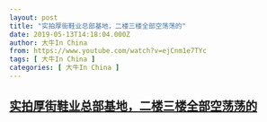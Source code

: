 ```yaml
---
layout: post
title: "实拍厚街鞋业总部基地，二楼三楼全部空荡荡的"
date: 2019-05-13T14:18:04.000Z
author: 大牛In China
from: https://www.youtube.com/watch?v=ejCnm1e7TYc
tags: [ 大牛In China ]
categories: [ 大牛In China ]
---
```

<!--1557757084000-->
[实拍厚街鞋业总部基地，二楼三楼全部空荡荡的](https://www.youtube.com/watch?v=ejCnm1e7TYc)
------

<div>

</div>
